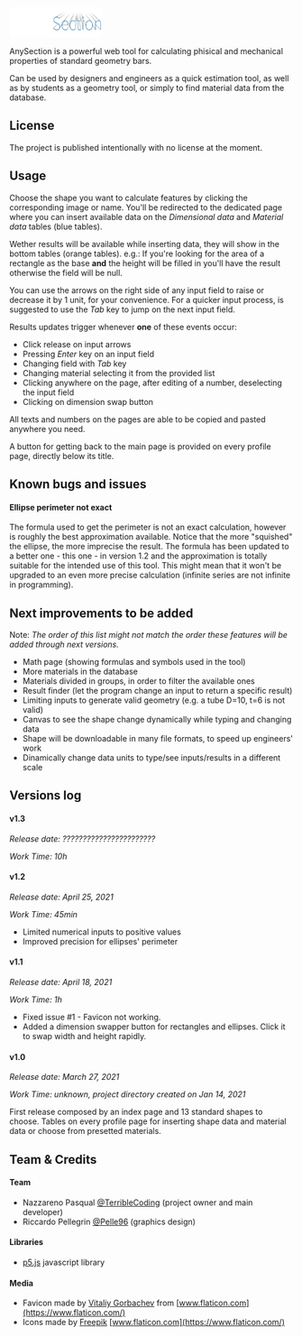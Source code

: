 <img src="assets/ico/tool-logo.png" height="52pt">

AnySection is a powerful web tool for calculating phisical and mechanical properties of standard geometry bars.

Can be used by designers and engineers as a quick estimation tool, as well as by students as a geometry tool, or simply to find material data from the database.

## License

The project is published intentionally with no license at the moment.

## Usage

Choose the shape you want to calculate features by clicking the corresponding image or name.
You'll be redirected to the dedicated page where you can insert available data on the *_Dimensional data_* and *_Material data_* tables (blue tables).

Wether results will be available while inserting data, they will show in the bottom tables (orange tables).
e.g.: If you're looking for the area of a rectangle as the base **and** the height will be filled in you'll have the result otherwise the field will be null.

You can use the arrows on the right side of any input field to raise or decrease it by 1 unit, for your convenience.
For a quicker input process, is suggested to use the _Tab_ key to jump on the next input field.

Results updates trigger whenever **one** of these events occur:

- Click release on input arrows
- Pressing _Enter_ key on an input field
- Changing field with _Tab_ key
- Changing material selecting it from the provided list
- Clicking anywhere on the page, after editing of a number, deselecting the input field
- Clicking on dimension swap button

All texts and numbers on the pages are able to be copied and pasted anywhere you need.

A button for getting back to the main page is provided on every profile page, directly below its title.

## Known bugs and issues

#### Ellipse perimeter not exact

The formula used to get the perimeter is not an exact calculation, however is roughly the best approximation available.
Notice that the more "squished" the ellipse, the more imprecise the result.
The formula has been updated to a better one - this one - in version 1.2 and the approximation is totally suitable for the intended use of this tool.
This might mean that it won't be upgraded to an even more precise calculation (infinite series are not infinite in programming).

## Next improvements to be added

Note: _The order of this list might not match the order these features will be added through next versions._
- Math page (showing formulas and symbols used in the tool)
- More materials in the database
- Materials divided in groups, in order to filter the available ones
- Result finder (let the program change an input to return a specific result)
- Limiting inputs to generate valid geometry (e.g. a tube D=10, t=6 is not valid)
- Canvas to see the shape change dynamically while typing and changing data
- Shape will be downloadable in many file formats, to speed up engineers' work
- Dinamically change data units to type/see inputs/results in a different scale

## Versions log

#### v1.3

_Release date: ???????????????????????_

_Work Time: 10h_

#### v1.2

_Release date: April 25, 2021_

_Work Time: 45min_

- Limited numerical inputs to positive values
- Improved precision for ellipses' perimeter

#### v1.1

_Release date: April 18, 2021_

_Work Time: 1h_

- Fixed issue #1 - Favicon not working.
- Added a dimension swapper button for rectangles and ellipses. Click it to swap width and height rapidly.

#### v1.0

_Release date: March 27, 2021_

_Work Time: unknown, project directory created on Jan 14, 2021_

First release composed by an index page and 13 standard shapes to choose. Tables on every profile page for inserting shape data and material data or choose from presetted materials.

## Team & Credits

#### Team
- Nazzareno Pasqual [@TerribleCoding](https://github.com/TerribleCoding) (project owner and main developer)
- Riccardo Pellegrin [@Pelle96](https://github.com/Pelle96) (graphics design)

#### Libraries
- [p5.js](https://p5js.org/) javascript library
<!-- - [MathJax](https://www.mathjax.org/) javascript library -->

#### Media
- Favicon made by [Vitaliy Gorbachev](https://www.flaticon.com/authors/vitaly-gorbachev) from [www.flaticon.com](https://www.flaticon.com/)
- Icons made by [Freepik](https://www.freepik.com) [www.flaticon.com](https://www.flaticon.com/)

